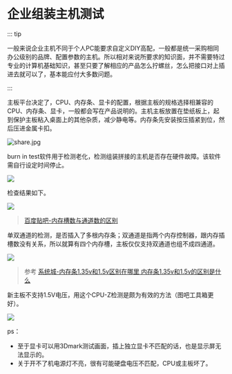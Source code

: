# 企业组装主机测试

::: tip

一般来说企业主机不同于个人PC能要求自定义DIY高配，一般都是统一采购相同办公级别的品牌、配置参数的主机。所以相对来说所要求的知识面，并不需要特过专业的计算机基础知识，甚至只要了解相应的产品怎么拧螺丝，怎么把接口对上插进去就可以了，基本能应付大多数问题。

:::

主板平台决定了，CPU、内存条、显卡的配置，根据主板的规格选择相兼容的CPU、内存条、显卡，一般都会写在产品说明的。主机主板放置在垫纸板上，起到保护主板粘入桌面上的其他杂质，减少静电等。内存条先安装按压插紧到位，然后压进金属卡扣。

![share.jpg](https://i.loli.net/2021/01/13/AqN2Lg4h75RCUYF.jpg)

burn in test软件用于检测老化，检测组装拼接的主机是否存在硬件故障。该软件需自行设定时间停止。

![](https://i.loli.net/2021/01/13/3PnKYqgJ1e9hmSB.png)

检查结果如下。

![](https://i.loli.net/2021/01/13/ePRQrs9qYwJmWdV.png)

> [百度贴吧-内存槽数与通道数的区别](https://tieba.baidu.com/p/6079302964)

单双通道的检测，是否插入了多根内存条；双通道是指两个内存控制器，跟内存插槽数没有关系，所以就算有四个内存槽，主板仅仅支持双通道也组不成四通道。

![](https://i.loli.net/2021/01/13/67mJnAuf3qMtxhD.png)

> 参考 
> [系统城-内存条1.35v和1.5v区别在哪里 内存条1.35v和1.5v的区别是什么](http://www.xitongcheng.com/jiaocheng/dnrj_article_66205.html)

新主板不支持1.5V电压，用这个CPU-Z检测是颇为有效的方法（图吧工具箱更好）。

![](https://i.loli.net/2021/01/13/vJkh7t8nVfHI2eK.png)

ps：

* 至于显卡可以用3Dmark测试画面，插上独立显卡不匹配的话，也是显示屏无法显示的。
* 关于开不了机电源灯不亮，很有可能硬盘电压不匹配，CPU或主板坏了。

